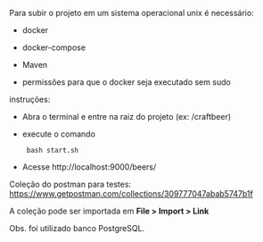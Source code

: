 Para subir o projeto em um sistema operacional unix
é necessário:

 * docker
 * docker-compose
 * Maven

 * permissões para que o docker seja executado sem sudo

instruções:

 * Abra o terminal e entre na raiz do projeto (ex: /craftbeer)

 * execute o comando 

        bash start.sh
        
 * Acesse http://localhost:9000/beers/

Coleção do postman para testes: https://www.getpostman.com/collections/309777047abab5747b1f

A coleção pode ser importada em __File > Import > Link__


Obs. foi utilizado banco PostgreSQL.
